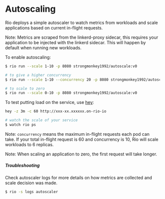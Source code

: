 # Autoscaling 

Rio deploys a simple autoscaler to watch metrics from workloads and scale applications based on current in-flight requests.

Note: Metrics are scraped from the linkerd-proxy sidecar, this requires your application to be injected with the linkerd sidecar.
This will happen by default when running new workloads.

To enable autoscaling:

```bash
$ rio run --scale 1-10 -p 8080 strongmonkey1992/autoscale:v0

# to give a higher concurrency
$ rio run --scale 1-10 --concurrency 20 -p 8080 strongmonkey1992/autoscale:v0 

# to scale to zero
$ rio run --scale 0-10 -p 8080 strongmonkey1992/autoscale:v0
```

To test putting load on the service, use [hey](https://github.com/rakyll/hey):

```bash
hey -z 3m -c 60 http://xxx-xx.xxxxxx.on-rio-io

# watch the scale of your service
$ watch rio ps
```

Note: `concurrency` means the maximum in-flight requests each pod can take. If your total in-flight request is 60 and concurrency 
is 10, Rio will scale workloads to 6 replicas.

Note: When scaling an application to zero, the first request will take longer.

##### Troubleshooting

Check autoscaler logs for more details on how metrics are collected and scale decision was made.

```bash
$ rio -s logs autoscaler
```
